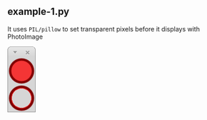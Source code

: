 
## example-1.py

It uses `PIL/pillow` to set transparent pixels before it displays with PhotoImage

![#1](screenshots/image-1.png?raw=true)
